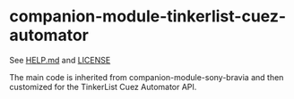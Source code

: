 # companion-module-tinkerlist-cuez-automator

See [HELP.md](./companion/HELP.md) and [LICENSE](./LICENSE)

The main code is inherited from companion-module-sony-bravia and then customized for the TinkerList Cuez Automator API.
